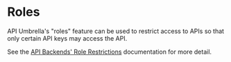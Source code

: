 # Roles

API Umbrella's "roles" feature can be used to restrict access to APIs so that only certain API keys may access the API.

See the [API Backends' Role Restrictions](../api-backends/role-restrictions.html) documentation for more detail.
